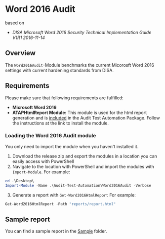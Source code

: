 # Word 2016 Audit

based on
* _DISA Microsoft Word 2016 Security Technical Implementation Guide V1R1 2016-11-14_

## Overview

The `Word2016Audit`-Module benchmarks the current Micorosft Word 2016 settings with current hardening standards from DISA.

## Requirements

Please make sure that following requirements are fulfilled:

* **Microsoft Word 2016**
* **ATAPHtmlReport Module:** This module is used for the html report generation and is [included](../ATAPHtmlReport) in the Audit Test Automation Package. Follow the instructions at the link to install the module.

### Loading the Word 2016 Audit module

You only need to import the module when you haven't installed it.

1. Download the release zip and export the modules in a location you can easily access with PowerShell
2. Navigate to the location with PowerShell and import the modules with `Import-Module`. For example:
```Powershell
cd .\Desktop\
Import-Module -Name .\Audit-Test-Automation\Word2016Audit -Verbose
```
3. Generate a report with `Get-Word2016HtmlReport` For example:
```PowerShell
Get-Word2016HtmlReport -Path "reports/report.html"
```

## Sample report

You can find a sample report in the [Sample](Sample) folder.